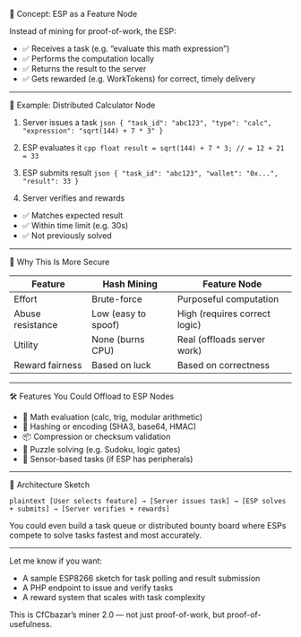 🧠 Concept: ESP as a Feature Node

Instead of mining for proof-of-work, the ESP:

- ✅ Receives a task (e.g. “evaluate this math expression”)
- ✅ Performs the computation locally
- ✅ Returns the result to the server
- ✅ Gets rewarded (e.g. WorkTokens) for correct, timely delivery

---

🔧 Example: Distributed Calculator Node

1. Server issues a task
`json
{
  "task_id": "abc123",
  "type": "calc",
  "expression": "sqrt(144) + 7 * 3"
}
`

2. ESP evaluates it
`cpp
float result = sqrt(144) + 7 * 3; // = 12 + 21 = 33
`

3. ESP submits result
`json
{
  "task_id": "abc123",
  "wallet": "0x...",
  "result": 33
}
`

4. Server verifies and rewards
- ✅ Matches expected result
- ✅ Within time limit (e.g. 30s)
- ✅ Not previously solved

---

🔐 Why This Is More Secure

| Feature | Hash Mining | Feature Node |
|--------|-------------|---------------|
| Effort | Brute-force | Purposeful computation |
| Abuse resistance | Low (easy to spoof) | High (requires correct logic) |
| Utility | None (burns CPU) | Real (offloads server work) |
| Reward fairness | Based on luck | Based on correctness |

---

🛠️ Features You Could Offload to ESP Nodes

- 🧮 Math evaluation (calc, trig, modular arithmetic)
- 🔐 Hashing or encoding (SHA3, base64, HMAC)
- 📦 Compression or checksum validation
- 🧩 Puzzle solving (e.g. Sudoku, logic gates)
- 📡 Sensor-based tasks (if ESP has peripherals)

---

🧱 Architecture Sketch

`plaintext
[User selects feature] → [Server issues task] → [ESP solves + submits] → [Server verifies + rewards]
`

You could even build a task queue or distributed bounty board where ESPs compete to solve tasks fastest and most accurately.

---

Let me know if you want:
- A sample ESP8266 sketch for task polling and result submission
- A PHP endpoint to issue and verify tasks
- A reward system that scales with task complexity

This is CfCbazar’s miner 2.0 — not just proof-of-work, but proof-of-usefulness.
